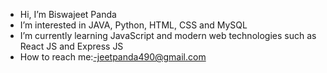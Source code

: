 - Hi, I’m Biswajeet Panda
- I’m interested in JAVA, Python, HTML, CSS and MySQL
- I’m currently learning JavaScript and modern web technologies such as React JS and Express JS
- How to reach me:-jeetpanda490@gmail.com

<!---
zeetpanda24/zeetpanda24 is a ✨ special ✨ repository because its `README.md` (this file) appears on your GitHub profile.
You can click the Preview link to take a look at your changes.
--->
